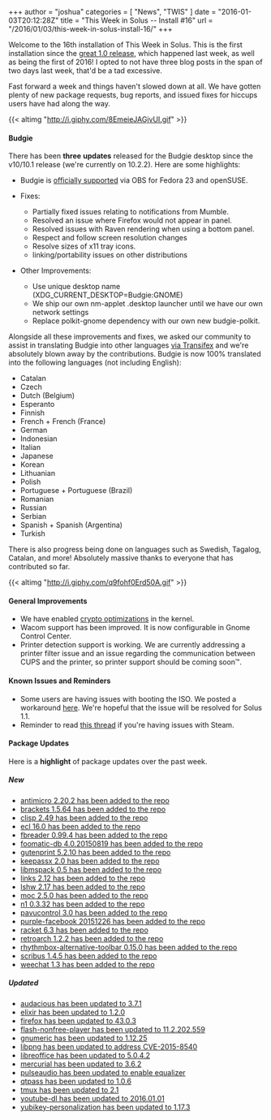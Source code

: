 +++
author = "joshua"
categories = [
"News",
"TWIS"
]
date =  "2016-01-03T20:12:28Z"
title = "This Week in Solus -- Install #16"
url = "/2016/01/03/this-week-in-solus-install-16/"
+++ 

Welcome to the 16th installation of This Week in Solus. This is the first installation since the [great 1.0 release](https://solus-project.com/2015/12/27/solus-1-0-released/), which happened last week, as well as being the first of 2016! I opted to not have three blog posts in the span of two days last week, that'd be a tad excessive. 

Fast forward a week and things haven't slowed down at all. We have gotten plenty of new package requests, bug reports, and issued fixes for hiccups users have had along the way.

{{< altimg "http://i.giphy.com/8EmeieJAGjvUI.gif" >}}

#### Budgie

There has been **three** **updates** released for the Budgie desktop since the v10/10.1 release (we're currently on 10.2.2). Here are some highlights:

- Budgie is [officially supported](https://plus.google.com/+Solus-Project/posts/fsxB3kHEEWy) via OBS for Fedora 23 and openSUSE.
- Fixes: 
  - Partially fixed issues relating to notifications from Mumble.
  - Resolved an issue where Firefox would not appear in panel.
  - Resolved issues with Raven rendering when using a bottom panel.
  - Respect and follow screen resolution changes
  - Resolve sizes of x11 tray icons.
  - linking/portability issues on other distributions

- Other Improvements: 
  - Use unique desktop name (XDG_CURRENT_DESKTOP=Budgie:GNOME)
  - We ship our own nm-applet .desktop launcher until we have our own network settings
  - Replace polkit-gnome dependency with our own new budgie-polkit.

Alongside all these improvements and fixes, we asked our community to assist in translating Budgie into other languages [via Transifex](https://www.transifex.com/solus-project/budgie-desktop/) and we're absolutely blown away by the contributions. 
Budgie is now 100% translated into the following languages (not including English):

- Catalan
- Czech
- Dutch (Belgium)
- Esperanto
- Finnish
- French + French (France)
- German
- Indonesian
- Italian
- Japanese
- Korean
- Lithuanian
- Polish
- Portuguese + Portuguese (Brazil)
- Romanian
- Russian
- Serbian
- Spanish + Spanish (Argentina)
- Turkish

There is also progress being done on languages such as Swedish, Tagalog, Catalan, and more! Absolutely massive thanks to everyone that has contributed so far.

{{< altimg "http://i.giphy.com/q9fohf0Erd50A.gif" >}}

#### General Improvements

- We have enabled [crypto optimizations](https://git.solus-project.com/packages/kernel/commit/?id=acc188d1e663d51c028123e0bda0e79b720bc350) in the kernel.
- Wacom support has been improved. It is now configurable in Gnome Control Center.
- Printer detection support is working. We are currently addressing a printer filter issue and an issue regarding the communication between CUPS and the printer, so printer support should be coming soon™.

#### Known Issues and Reminders

- Some users are having issues with booting the ISO. We posted a workaround [here](https://plus.google.com/+Solus-Project/posts/Kf6DHinoMkf). We're hopeful that the issue will be resolved for Solus 1.1.
- Reminder to read [this thread](https://solus-project.com/forums/viewtopic.php?f=17&t=886&p=5281#p5281) if you're having issues with Steam.

#### Package Updates

Here is a **highlight** of package updates over the past week.

##### New

- [antimicro 2.20.2 has been added to the repo](https://git.solus-project.com/packages/antimicro/commit/?id=1c186e32fe06eec54e9e774b638727c0e45ef886)
- [brackets 1.5.64 has been added to the repo](https://git.solus-project.com/packages/brackets/commit/?id=2b8d437826e4f3f2b9614a63e5ac4e05b64f6ae6)
- [clisp 2.49 has been added to the repo](https://git.solus-project.com/packages/clisp/commit/?id=80e62ea1b93b142ca59d90c15c846d31fee5901d)
- [ecl 16.0 has been added to the repo](https://git.solus-project.com/packages/ecl/commit/?id=15da28e0ca34058d1a2384591ed8296d06bdf456)
- [fbreader 0.99.4 has been added to the repo](https://git.solus-project.com/packages/fbreader/commit/?id=8b87676e8f3fc8396373812521766d0d966e8431)
- [foomatic-db 4.0.20150819 has been added to the repo](https://git.solus-project.com/packages/foomatic-db/commit/?id=68340d4a85270866b90b03af880e7a6b5c5b6780)
- [gutenprint 5.2.10 has been added to the repo](https://git.solus-project.com/packages/gutenprint/commit/?id=8e40dfa2a36a64ed691ec83ee71c6de8756879e2)
- [keepassx 2.0 has been added to the repo](https://git.solus-project.com/packages/keepassx/commit/?id=5faab6ff870e20dcf6eba37d510d91e4b6b399fd)
- [libmspack 0.5 has been added to the repo](https://git.solus-project.com/packages/libmspack/commit/?id=22c9e39bcef001077097d92ad1889984db642554)
- [links 2.12 has been added to the repo](https://git.solus-project.com/packages/links/commit/?id=1d011849b7d6772b55f56c5c2e1a9e6542d13147)
- [lshw 2.17 has been added to the repo](https://git.solus-project.com/packages/lshw/commit/?id=b06b02953d9e79e9a7e12736205c5d4c8982fa74)
- [moc 2.5.0 has been added to the repo](https://git.solus-project.com/packages/moc/commit/?id=e02ecf60b5b9accf37b04a6e3dcac21ea6c907b7)
- [n1 0.3.32 has been added to the repo](https://git.solus-project.com/packages/n1/commit/?id=ce97262b6adf63ad782837cc00c93b0dad3995f7)
- [pavucontrol 3.0 has been added to the repo](https://git.solus-project.com/packages/pavucontrol/commit/?id=ac413c1687a84b51d6fbe81f15192963c345e62c)
- [purple-facebook 20151226 has been added to the repo](https://git.solus-project.com/packages/purple-facebook/commit/?id=f28414c151dad050ea89df90dd440f9497f01987)
- [racket 6.3 has been added to the repo](https://git.solus-project.com/packages/racket/commit/?id=10701be1165b56fdd8d7651e7a2e63833d889fce)
- [retroarch 1.2.2 has been added to the repo](https://git.solus-project.com/packages/retroarch/commit/?id=241a071835154bfd27cb2b7a975ae1a18da24dab)
- [rhythmbox-alternative-toolbar 0.15.0 has been added to the repo](https://git.solus-project.com/packages/rhythmbox-alternative-toolbar/commit/?id=b17b5d4ae9d198dec9f00232a8588948e0098a90)
- [scribus 1.4.5 has been added to the repo](https://git.solus-project.com/packages/scribus/commit/?id=eb6c19c4248cc7d493148ed0d76d071f53ebaebf)
- [weechat 1.3 has been added to the repo](https://git.solus-project.com/packages/weechat/commit/?id=feba65505a5b0523f3484d03c6ed276367e2cc2d)

##### Updated

- [audacious has been updated to 3.7.1](https://git.solus-project.com/packages/audacious/commit/?id=38a06fdd1c53711c50257c3316b688a79dc60d59)
- [elixir has been updated to 1.2.0](https://git.solus-project.com/packages/elixir/commit/?id=1b6de2058280d9667dbf9ba4e98811123af0f5f2)
- [firefox has been updated to 43.0.3](https://git.solus-project.com/packages/firefox/commit/?id=3398ce0a28aee917eb72bff711b8bf776a70358e)
- [flash-nonfree-player has been updated to 11.2.202.559](https://git.solus-project.com/packages/flash-player-nonfree/commit/?id=da87ade602cdae2a2495377d8d522bfa13aab0cd)
- [gnumeric has been updated to 1.12.25](https://git.solus-project.com/packages/gnumeric/commit/?id=805d1471573ad29884928360a8b57b1b746d4847)
- [libpng has been updated to address CVE-2015-8540](https://git.solus-project.com/packages/libpng/commit/?id=844e2639f8a2c29b6a1f1f1ce82c8bf6397a1546)
- [libreoffice has been updated to 5.0.4.2](https://git.solus-project.com/packages/libreoffice/commit/?id=9f62bca641312984adfbd157d72e46d540dc22db)
- [mercurial has been updated to 3.6.2](https://git.solus-project.com/packages/mercurial/commit/?id=13b93512ce92daf6c700a933398af93af3116feb)
- [pulseaudio has been updated to enable equalizer](https://git.solus-project.com/packages/pulseaudio/commit/?id=211eb50328942eda3d54efed33ea04a6d5900119)
- [qtpass has been updated to 1.0.6](https://git.solus-project.com/packages/qtpass/commit/?id=372aa72848fd84eb7794751a2083987d8e1a78ee)
- [tmux has been updated to 2.1](https://git.solus-project.com/packages/tmux/commit/?id=f0bfd5b7115c3dc7cda4dc10d00ce0117638e39d)
- [youtube-dl has been updated to 2016.01.01](https://git.solus-project.com/packages/youtube-dl/commit/?id=1ea844622636328169491535df5abc84a0356917)
- [yubikey-personalization has been updated to 1.17.3](https://git.solus-project.com/packages/yubikey-personalization/commit/?id=94cc47b846ab0bf5941e3a5445a065ef4e96f4ef)